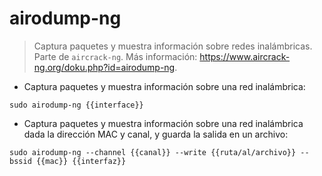 # airodump-ng

> Captura paquetes y muestra información sobre redes inalámbricas.
> Parte de `aircrack-ng`.
> Más información: <https://www.aircrack-ng.org/doku.php?id=airodump-ng>.

- Captura paquetes y muestra información sobre una red inalámbrica:

`sudo airodump-ng {{interface}}`

- Captura paquetes y muestra información sobre una red inalámbrica dada la dirección MAC y canal, y guarda la salida en un archivo:

`sudo airodump-ng --channel {{canal}} --write {{ruta/al/archivo}} --bssid {{mac}} {{interfaz}}`
